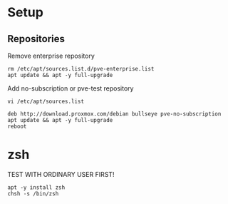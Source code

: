 # Setup

## Repositories
Remove enterprise repository
```
rm /etc/apt/sources.list.d/pve-enterprise.list
apt update && apt -y full-upgrade
```

Add no-subscription or pve-test repository 
```
vi /etc/apt/sources.list

deb http://download.proxmox.com/debian bullseye pve-no-subscription
apt update && apt -y full-upgrade
reboot
```

# zsh
TEST WITH ORDINARY USER FIRST!
```
apt -y install zsh
chsh -s /bin/zsh
```
